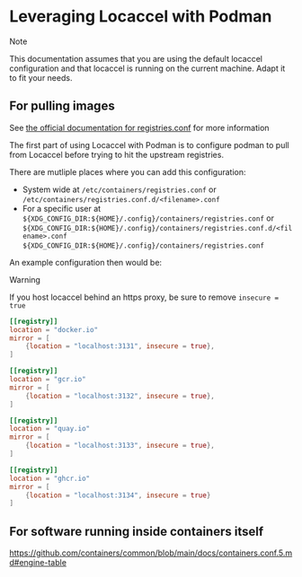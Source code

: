 # Leveraging Locaccel with Podman

> [!NOTE]
> This documentation assumes that you are using the default locaccel configuration and that locaccel is running on the current machine. Adapt it to fit your needs.

## For pulling images

See [the official documentation for registries.conf](https://github.com/containers/image/blob/main/docs/containers-registries.conf.5.md#remapping-and-mirroring-registries) for more information

The first part of using Locaccel with Podman is to configure podman to pull
from Locaccel before trying to hit the upstream registries.

There are mutliple places where you can add this configuration:

- System wide at `/etc/containers/registries.conf` or `/etc/containers/registries.conf.d/<filename>.conf`
- For a specific user at `${XDG_CONFIG_DIR:${HOME}/.config}/containers/registries.conf` or `${XDG_CONFIG_DIR:${HOME}/.config}/containers/registries.conf.d/<filename>.conf`
`${XDG_CONFIG_DIR:${HOME}/.config}/containers/registries.conf`


An example configuration then would be:

> [!WARNING]
> If you host locaccel behind an https proxy, be sure to remove `insecure = true`


```toml
[[registry]]
location = "docker.io"
mirror = [
    {location = "localhost:3131", insecure = true},
]

[[registry]]
location = "gcr.io"
mirror = [
    {location = "localhost:3132", insecure = true},
]

[[registry]]
location = "quay.io"
mirror = [
    {location = "localhost:3133", insecure = true},
]

[[registry]]
location = "ghcr.io"
mirror = [
    {location = "localhost:3134", insecure = true}
]
```

## For software running inside containers itself

https://github.com/containers/common/blob/main/docs/containers.conf.5.md#engine-table
